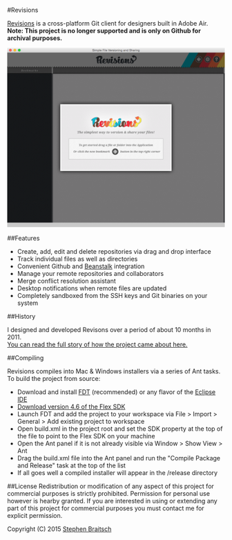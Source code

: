 #Revisions

[Revisions](http://revisions.braitsch.io/) is a cross-platform Git client for designers built in Adobe Air.<br>
**Note: This project is no longer supported and is only on Github for archival purposes.**

![welcome](./readme.png)

##Features

* Create, add, edit and delete repositories via drag and drop interface
* Track individual files as well as directories
* Convenient Github and [Beanstalk](http://beanstalkapp.com/) integration
* Manage your remote repositories and collaborators
* Merge conflict resolution assistant
* Desktop notifications when remote files are updated
* Completely sandboxed from the SSH keys and Git binaries on your system

##History

I designed and developed Revisons over a period of about 10 months in 2011.<br>
[You can read the full story of how the project came about here.](https://medium.com/@braitsch/failure-under-version-control-9eaffcba4f36)

##Compiling

Revisions compiles into Mac & Windows installers via a series of Ant tasks.<br> To build the project from source:

* Download and install [FDT](http://fdt.powerflasher.com/) (recommended) or any flavor of the [Eclipse IDE](https://eclipse.org/downloads/)
* [Download version 4.6 of the Flex SDK](http://www.adobe.com/devnet/flex/flex-sdk-download.html)
* Launch FDT and add the project to your workspace via File > Import > General > Add existing project to workspace
* Open build.xml in the project root and set the SDK property at the top of the file to point to the Flex SDK on your machine
* Open the Ant panel if it is not already visible via Window > Show View > Ant
* Drag the build.xml file into the Ant panel and run the "Compile Package and Release" task at the top of the list
* If all goes well a compiled installer will appear in the /release directory

##License
Redistribution or modification of any aspect of this project for commercial purposes is strictly prohibited. Permission for personal use however is hearby granted. If you are interested in using or extending any part of this project for commercial purposes you must contact me for explicit permission.

Copyright (C) 2015 [Stephen Braitsch](http://braitsch.io)
